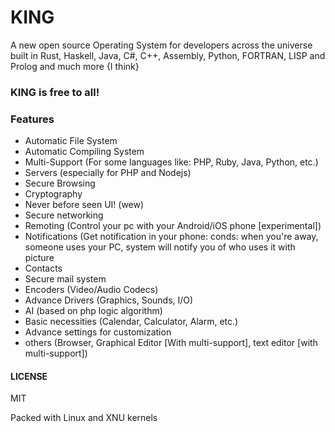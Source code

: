 # KING
A new open source Operating System for developers across the universe built in Rust, Haskell, Java, C#, C++, Assembly, Python, FORTRAN, LISP and Prolog and much more {I think}

### KING is free to all!

### Features
   * Automatic File System
   * Automatic Compiling System
   * Multi-Support (For some languages like: PHP, Ruby, Java, Python, etc.)
   * Servers (especially for PHP and Nodejs)
   * Secure Browsing
   * Cryptography
   * Never before seen UI! (wew)
   * Secure networking
   * Remoting (Control your pc with your Android/iOS phone [experimental])
   * Notifications (Get notification in your phone: conds: when you're away, someone uses your PC, system will notify you of who uses it with picture
   * Contacts
   * Secure mail system
   * Encoders (Video/Audio Codecs)
   * Advance Drivers (Graphics, Sounds, I/O)
   * AI (based on php logic algorithm)
   * Basic necessities (Calendar, Calculator, Alarm, etc.)
   * Advance settings for customization
   * others (Browser, Graphical Editor [With multi-support], text editor [with multi-support])
 
#### LICENSE
MIT

Packed with Linux and XNU kernels
